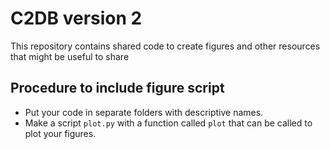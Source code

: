 C2DB version 2
=============

This repository contains shared code to create figures and other
resources that might be useful to share


Procedure to include figure script
----------------------------------

- Put your code in separate folders with descriptive names.
- Make a script ``plot.py`` with a function called ``plot``
  that can be called to plot your figures.


